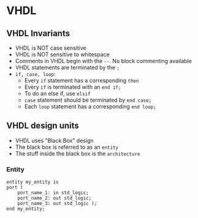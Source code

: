# VHDL

## VHDL Invariants

- VHDL is NOT case sensitive
- VHDL is NOT sensitive to whitespace
- Comments in VHDL begin with the `--`. No block commenting available
- VHDL statements are terminated by the `;`
- `if, case, loop`:
    - Every `if` statement has a corresponding `then`
    - Every `if` is terminated with an `end if;`
    - To do an else if, use `elsif`
    - `case` statement should be terminated by `end case;`
    - Each `loop` statement has a corresponding `end loop;`

## VHDL design units

- VHDL uses "Black Box" design
- The black box is referred to as an `entity`
- The stuff inside the black box is the `architecture`

### Entity

```
entity my_entity is
port (
    port_name_1: in std_logic;
    port_name_2: out std_logic;
    port_name_3: out std_logic );
end my_entity;
```
